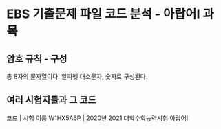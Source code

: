 # EBS 기출문제 파일 코드 분석 - 아랍어Ⅰ 과목
## 암호 규칙 - 구성
총 8자의 문자열이다.
알파벳 대소문자, 숫자로 구성된다.
## 여러 시험지들과 그 코드
코드      	| 시험 이름
W1HX5A6P	| 2020년 2021 대학수학능력시험 아랍어Ⅰ

